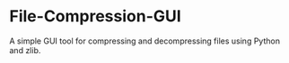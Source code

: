 # File-Compression-GUI
A simple GUI tool for compressing and decompressing files using Python and zlib.
